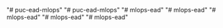 "# puc-ead-mlops" 
"# puc-ead-mlops" 
"# mlops-ead" 
"# mlops-ead" 
"# mlops-ead" 
"# mlops-ead" 
"# mlops-ead" 
